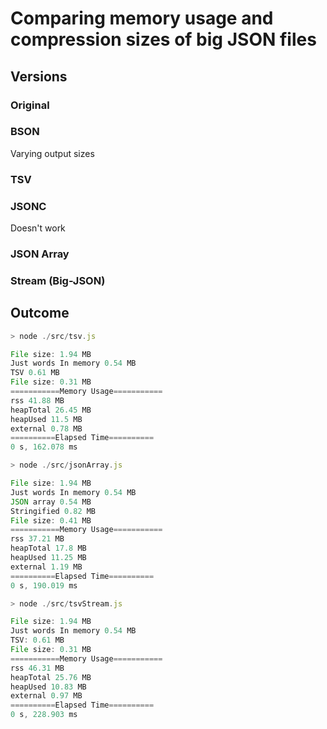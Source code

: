 # Comparing memory usage and compression sizes of big JSON files

## Versions

### Original

### BSON

Varying output sizes

### TSV

### JSONC

Doesn't work

### JSON Array

### Stream (Big-JSON)

## Outcome

```js
> node ./src/tsv.js

File size: 1.94 MB
Just words In memory 0.54 MB
TSV 0.61 MB
File size: 0.31 MB
===========Memory Usage===========
rss 41.88 MB
heapTotal 26.45 MB
heapUsed 11.5 MB
external 0.78 MB
==========Elapsed Time==========
0 s, 162.078 ms

> node ./src/jsonArray.js

File size: 1.94 MB
Just words In memory 0.54 MB
JSON array 0.54 MB
Stringified 0.82 MB
File size: 0.41 MB
===========Memory Usage===========
rss 37.21 MB
heapTotal 17.8 MB
heapUsed 11.25 MB
external 1.19 MB
==========Elapsed Time==========
0 s, 190.019 ms

> node ./src/tsvStream.js

File size: 1.94 MB
Just words In memory 0.54 MB
TSV: 0.61 MB
File size: 0.31 MB
===========Memory Usage===========
rss 46.31 MB
heapTotal 25.76 MB
heapUsed 10.83 MB
external 0.97 MB
==========Elapsed Time==========
0 s, 228.903 ms
```

